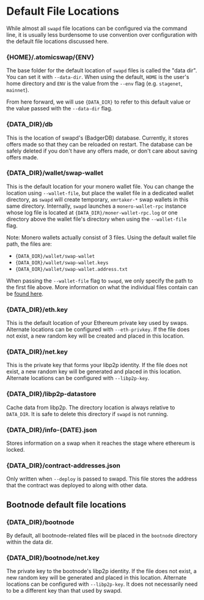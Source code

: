 # Default File Locations

While almost all `swapd` file locations can be configured via the command line, it is
usually less burdensome to use convention over configuration with the default file
locations discussed here.

### {HOME}/.atomicswap/{ENV}

The base folder for the default location of `swapd` files is called the "data dir". You
can set it with `--data-dir`. When using the default, `HOME` is the user's home directory
and `ENV` is the value from the `--env` flag (e.g. `stagenet`, `mainnet`).

From here forward, we will use `{DATA_DIR}` to refer to this default value or the value
passed with the `--data-dir` flag.

### {DATA_DIR}/db

This is the location of swapd's (BadgerDB) database. Currently, it stores offers made so that 
they can be reloaded on restart. The database can be safely deleted if you don't have any offers
made, or don't care about saving offers made.

### {DATA_DIR}/wallet/swap-wallet

This is the default location for your monero wallet file. You can change the location
using `--wallet-file`, but place the wallet file in a dedicated wallet directory, as
`swapd` will create temporary, `xmrtaker-*` swap wallets in this same directory.
Internally, `swapd` launches a `monero-wallet-rpc` instance whose log file is located at
`{DATA_DIR}/moner-wallet-rpc.log` or one directory above the wallet file's directory when
using the `--wallet-file` flag.

Note: Monero wallets actually consist of 3 files. Using the default wallet file path, the
files are:
* `{DATA_DIR}/wallet/swap-wallet`
* `{DATA_DIR}/wallet/swap-wallet.keys`
* `{DATA_DIR}/wallet/swap-wallet.address.txt`

When passing the `--wallet-file` flag to `swapd`, we only specify the path to the first
file above. More information on what the individual files contain can be
[found here](https://monero.stackexchange.com/a/2804/3691).

### {DATA_DIR}/eth.key

This is the default location of your Ethereum private key used by swaps. Alternate
locations can be configured with `--eth-privkey`. If the file does not
exist, a new random key will be created and placed in this location.

### {DATA_DIR}/net.key

This is the private key that forms your libp2p identity. If the file does not exist, a new
random key will be generated and placed in this location. Alternate locations can be
configured with `--libp2p-key`.

### {DATA_DIR}/libp2p-datastore

Cache data from libp2p. The directory location is always relative to `DATA_DIR`.
It is safe to delete this directory if `swapd` is not running.

### {DATA_DIR}/info-{DATE}.json

Stores information on a swap when it reaches the stage where ethereum is locked.

### {DATA_DIR}/contract-addresses.json

Only written when `--deploy` is passed to swapd. This file stores the address
that the contract was deployed to along with other data.

## Bootnode default file locations

### {DATA_DIR}/bootnode

By default, all bootnode-related files will be placed in the `bootnode` directory within the data dir.

### {DATA_DIR}/bootnode/net.key

The private key to the bootnode's libp2p identity. If the file does not exist, a new
random key will be generated and placed in this location. Alternate locations can be
configured with `--libp2p-key`. It does not necessarily need to be a different key than that used by swapd.
